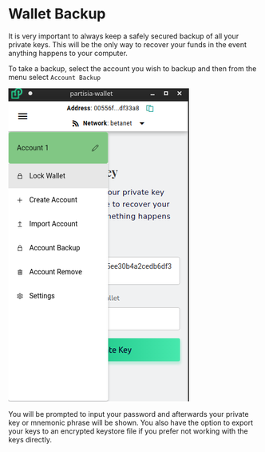 # Wallet Backup
It is very important to always keep a safely secured backup of all your private keys.  This will be the only way to recover your funds in the event anything happens to your computer.

To take a backup, select the account you wish to backup and then from the menu select `Account Backup`

![Reset Password](assets/wallet_backup.png)

You will be prompted to input your password and afterwards your private key or mnemonic phrase will be shown. You also have the option to export your keys to an encrypted keystore file if you prefer not working with the keys directly.